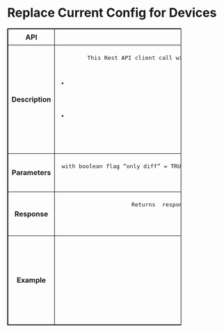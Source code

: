 # Replace Current Config for Devices

<!-- markdownlint-disable MD033 -->
<style>
  table {
    border-collapse: collapse;
    table-layout: fixed;
    width: 400px;
    border: 1px solid black;
  }
  th {
    border: 1px solid black;
  }
  td {
    border: 1px solid black;
    padding: 8px;
    text-align: center;
    vertical-align: middle;
    word-wrap: break-word;
  }
</style>

<table>
  <tr>
    <th>API</th>
    <td><b>replaceConfig</b></td>
  </tr>
  <tr>
    <th>Description</th>
    <td><pre>
This Rest API client call will feed the golden configuration template as input  and provides the following operational value to network operators 

  - Provides difference between golden configuration and running configure and accordingly does required configure replacement operations through ONES API call also called as soft provisioning in Day2 Operations 
  - PUSH - This Rest API client call also provisions and append  any new Day2 operations over existing orchestrated DC fabric Sonic switches 


</pre>
    </td>
  </tr>
  <tr>
    <th>Parameters</th>
    <td><pre><List of Device IPs > with boolean flag “only diff” = TRUE/FALSE Status, If status return is true , API call returns  difference between golden configuration and running configuration 
 If status return is false , API call returns   the parity configuration  
    </td>
  </tr>
  <tr>
    <th>Response</th>
    <td><pre>Returns  response - Difference  between running config vs golden config when network Operator chooses Soft provisioning 
Returns Response - Parity Config when  Operator chooses hard provisioned 

</pre> </td>
  </tr>
  <tr>
    <th>Example</th>
    <td><pre>POST /replaceConfig HTTP/1.1
Content-Type: application/json; charset=utf-8
Host: 10.101.118.10:8787
Connection: close
User-Agent: Paw/3.4.0 (Macintosh; OS X/12.3.0) GCDHTTPRequest
Content-Length: 61

file: goldenconfigfile
onlydiff: true/false

</pre>
    </td>
  </tr>
</table>
